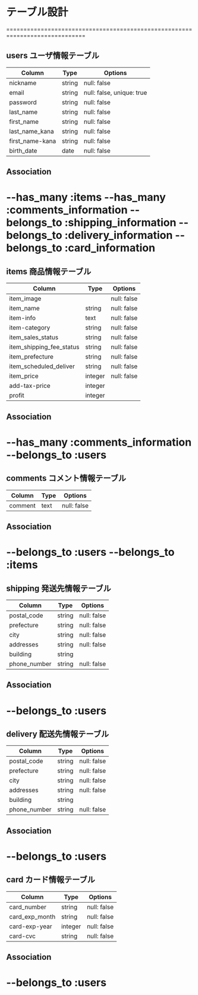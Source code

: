 # テーブル設計
=============================================================================
## users ユーザ情報テーブル
| Column                   | Type          | Options                        |
| ------------------------ | ------------- | ------------------------------ |
| nickname                 | string        | null: false                    |
| email                    | string        | null: false, unique: true      |
| password                 | string        | null: false                    |
| last_name                | string        | null: false                    |
| first_name               | string        | null: false                    |
| last_name_kana           | string        | null: false                    |
| first_name-kana          | string        | null: false                    |
| birth_date               | date          | null: false                    |

## Association
--has_many :items
--has_many :comments_information
--belongs_to :shipping_information
--belongs_to :delivery_information
--belongs_to :card_information
=============================================================================
## items 商品情報テーブル
| Column                   | Type          | Options                        |
| ------------------------ | ------------- | ------------------------------ |
| item_image               |               | null: false                    |
| item_name                | string        | null: false                    |
| item-info                | text          | null: false                    |
| item-category            | string        | null: false                    |
| item_sales_status        | string        | null: false                    |
| item_shipping_fee_status | string        | null: false                    |
| item_prefecture          | string        | null: false                    |
| item_scheduled_deliver   | string        | null: false                    | 
| item_price               | integer       | null: false                    |
| add-tax-price            | integer       |                                |
| profit                   | integer       |                                |

## Association
--has_many :comments_information
--belongs_to :users
=============================================================================
## comments コメント情報テーブル
| Column                   | Type          | Options                        |
| ------------------------ | ------------- | ------------------------------ |
| comment                  | text          | null: false                    |

## Association
--belongs_to :users
--belongs_to :items
=============================================================================
## shipping 発送先情報テーブル
| Column                   | Type          | Options                        |
| ------------------------ | ------------- | ------------------------------ |
| postal_code              | string        | null: false                    |
| prefecture               | string        | null: false                    |
| city                     | string        | null: false                    |
| addresses                | string        | null: false                    |
| building                 | string        |                                |
| phone_number             | string        | null: false                    |

## Association
--belongs_to :users
=============================================================================
## delivery 配送先情報テーブル
| Column                   | Type          | Options                        |
| ------------------------ | ------------- | ------------------------------ |
| postal_code              | string        | null: false                    |
| prefecture               | string        | null: false                    |
| city                     | string        | null: false                    |
| addresses                | string        | null: false                    |
| building                 | string        |                                |
| phone_number             | string        | null: false                    |

## Association
--belongs_to :users
=============================================================================
## card カード情報テーブル
| Column                   | Type          | Options                        |
| ------------------------ | ------------- | ------------------------------ |
| card_number              | string        | null: false                    |
| card_exp_month           | string        | null: false                    |
| card-exp-year            | integer       | null: false                    |
| card-cvc                 | string        | null: false                    |

## Association
--belongs_to :users
=============================================================================